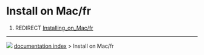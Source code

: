 # Install on Mac/fr
1.  REDIRECT [Installing_on_Mac/fr](Installing_on_Mac/fr.md)



---
![](images/Right_arrow.png) [documentation index](../README.md) > Install on Mac/fr
